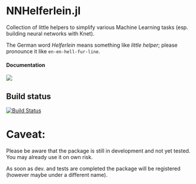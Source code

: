 # NNHelferlein.jl
Collection of little helpers to simplify various Machine Learning tasks
(esp. building neural networks with Knet).

The German word *Helferlein* means something like *little helper*;
please pronounce it like `en-en-hell-fur-line`.

#### Documentation
<!---
[![](https://img.shields.io/badge/docs-stable-blue.svg)](https://andreasdominik.github.io/NNHelferlein.jl/stable)
--->
[![](https://img.shields.io/badge/docs-latest-blue.svg)](https://andreasdominik.github.io/NNHelferlein.jl/latest)

## Build status
[![Build Status](https://travis-ci.org/LiScI-Lab/SOM.jl.svg?branch=master)](https://travis-ci.org/andreasdominik/NNHelferlein.jl)

<!---
[![Coverage Status](https://coveralls.io/repos/github/LiScI-Lab/SOM.jl/badge.svg?branch=master)](https://coveralls.io/github/LiScI-Lab/SOM.jl?branch=master)
[![codecov.io](http://codecov.io/github/LiScI-Lab/SOM.jl/coverage.svg?branch=master)](http://codecov.io/github/LiScI-Lab/SOM.jl?branch=master)
--->


# Caveat:
Please be aware that the package is still in development and
not yet tested. You may already use it on own risk.

As soon as dev. and tests are completed the package will be
registered (however maybe under a different name).
